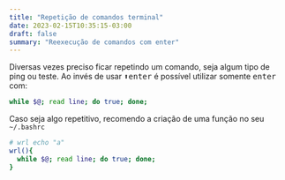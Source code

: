 ```yaml
---
title: "Repetição de comandos terminal"
date: 2023-02-15T10:35:15-03:00
draft: false
summary: "Reexecução de comandos com enter"
---
```


Diversas vezes preciso ficar repetindo um comando, seja algum tipo de ping ou teste. Ao invés de usar <kbd>⬆</kbd><kbd>enter</kbd> é possível utilizar somente <kbd>enter</kbd> com:

```sh
while $@; read line; do true; done;
```

Caso seja algo repetitivo, recomendo a criação de uma função no seu `~/.bashrc`

```sh
# wrl echo "a"
wrl(){
  while $@; read line; do true; done;
}
```
